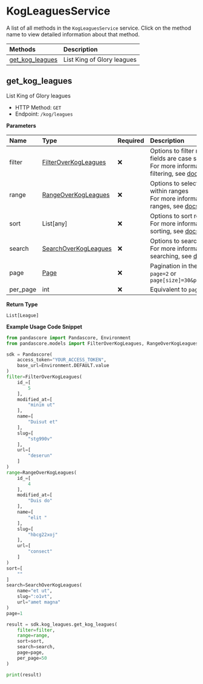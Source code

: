 # KogLeaguesService

A list of all methods in the `KogLeaguesService` service. Click on the method name to view detailed information about that method.

| Methods                             | Description                |
| :---------------------------------- | :------------------------- |
| [get_kog_leagues](#get_kog_leagues) | List King of Glory leagues |

## get_kog_leagues

List King of Glory leagues

- HTTP Method: `GET`
- Endpoint: `/kog/leagues`

**Parameters**

| Name     | Type                                                      | Required | Description                                                                                                                                         |
| :------- | :-------------------------------------------------------- | :------- | :-------------------------------------------------------------------------------------------------------------------------------------------------- |
| filter   | [FilterOverKogLeagues](../models/FilterOverKogLeagues.md) | ❌       | Options to filter results. String fields are case sensitive <br/>For more information on filtering, see [docs](/docs/filtering-and-sorting#filter). |
| range    | [RangeOverKogLeagues](../models/RangeOverKogLeagues.md)   | ❌       | Options to select results within ranges <br/>For more information on ranges, see [docs](/docs/filtering-and-sorting#range).                         |
| sort     | List[any]                                                 | ❌       | Options to sort results <br/>For more information on sorting, see [docs](/docs/filtering-and-sorting#sort).                                         |
| search   | [SearchOverKogLeagues](../models/SearchOverKogLeagues.md) | ❌       | Options to search results <br/>For more information on searching, see [docs](/docs/filtering-and-sorting#search).                                   |
| page     | [Page](../models/Page.md)                                 | ❌       | Pagination in the form of `page=2` or `page[size]=30&page[number]=2`                                                                                |
| per_page | int                                                       | ❌       | Equivalent to `page[size]`                                                                                                                          |

**Return Type**

`List[League]`

**Example Usage Code Snippet**

```python
from pandascore import Pandascore, Environment
from pandascore.models import FilterOverKogLeagues, RangeOverKogLeagues, SearchOverKogLeagues

sdk = Pandascore(
    access_token="YOUR_ACCESS_TOKEN",
    base_url=Environment.DEFAULT.value
)
filter=FilterOverKogLeagues(
    id_=[
        5
    ],
    modified_at=[
        "minim ut"
    ],
    name=[
        "Duisut et"
    ],
    slug=[
        "stg990v"
    ],
    url=[
        "deserun"
    ]
)
range=RangeOverKogLeagues(
    id_=[
        4
    ],
    modified_at=[
        "Duis do"
    ],
    name=[
        "elit "
    ],
    slug=[
        "hbcg22xoj"
    ],
    url=[
        "consect"
    ]
)
sort=[
    ""
]
search=SearchOverKogLeagues(
    name="et ut",
    slug=":o1vt",
    url="amet magna"
)
page=1

result = sdk.kog_leagues.get_kog_leagues(
    filter=filter,
    range=range,
    sort=sort,
    search=search,
    page=page,
    per_page=50
)

print(result)
```
